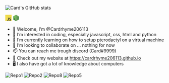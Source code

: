 ![Card's GitHub stats](https://github-readme-stats.vercel.app/api?username=cardrhyme206113&show_icons=true&theme=cobalt)

<code><img height="20" src="https://raw.githubusercontent.com/github/explore/80688e429a7d4ef2fca1e82350fe8e3517d3494d/topics/javascript/javascript.png"></code>
<code><img height="20" src="https://raw.githubusercontent.com/github/explore/80688e429a7d4ef2fca1e82350fe8e3517d3494d/topics/nodejs/nodejs.png"></code>  

- 👋 Welcome, I’m @Cardrhyme206113
- 👀 I’m interested in coding, especially javascript, css, html and python
- 🌱 I’m currently learning on how to setup pterodactyl on a virtual machine
- 💞️ I’m looking to collaborate on ... nothing for now
- 📫 You can reach me trough discord (Card#9999)
- 💎 Check out my website at https://cardrhyme206113.github.io
- 🖥️ I also have got a lot of knowledge about computers

![Repo1](https://github-readme-stats.vercel.app/api/pin/?username=cardrhyme206113&repo=hosting)
![Repo2](https://github-readme-stats.vercel.app/api/pin/?username=cardrhyme206113&repo=Cardrhyme206113.github.io)
![Repo8](https://github-readme-stats.vercel.app/api/pin/?username=cardrhyme206113&repo=Ro-Scripts)
![Repo5](https://github-readme-stats.vercel.app/api/pin/?username=cardrhyme206113&repo=Cardrhyme206113)
